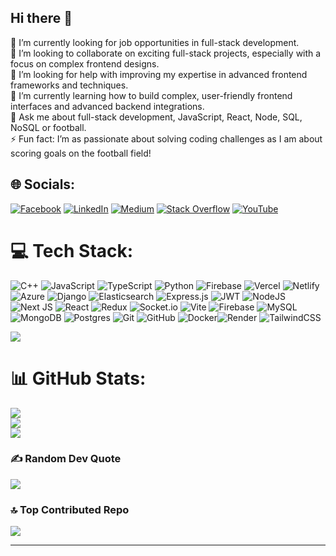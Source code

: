 ## Hi there 👋
🔭 I’m currently looking for job opportunities in full-stack development.<br>👯 I’m looking to collaborate on exciting full-stack projects, especially with a focus on complex frontend designs.<br>🤝 I’m looking for help with improving my expertise in advanced frontend frameworks and techniques.<br>🌱 I’m currently learning how to build complex, user-friendly frontend interfaces and advanced backend integrations.<br>💬 Ask me about full-stack development, JavaScript, React, Node, SQL, NoSQL or football.<br>⚡ Fun fact: I’m as passionate about solving coding challenges as I am about scoring goals on the football field!

## 🌐 Socials:
[![Facebook](https://img.shields.io/badge/Facebook-%231877F2.svg?logo=Facebook&logoColor=white)](https://facebook.com/ahsantamim.7) [![LinkedIn](https://img.shields.io/badge/LinkedIn-%230077B5.svg?logo=linkedin&logoColor=white)](https://linkedin.com/in/https://www.linkedin.com/in/ahsanul-karim-2258601b1/) [![Medium](https://img.shields.io/badge/Medium-12100E?logo=medium&logoColor=white)](https://medium.com/@https://medium.com/@ahsanulkarim.dev) [![Stack Overflow](https://img.shields.io/badge/-Stackoverflow-FE7A16?logo=stack-overflow&logoColor=white)](https://stackoverflow.com/users/28524197) [![YouTube](https://img.shields.io/badge/YouTube-%23FF0000.svg?logo=YouTube&logoColor=white)](https://youtube.com/@https://www.youtube.com/@ahsantamim2043) 

# 💻 Tech Stack:
![C++](https://img.shields.io/badge/c++-%2300599C.svg?style=for-the-badge&logo=c%2B%2B&logoColor=white) ![JavaScript](https://img.shields.io/badge/javascript-%23323330.svg?style=for-the-badge&logo=javascript&logoColor=%23F7DF1E) ![TypeScript](https://img.shields.io/badge/typescript-%23007ACC.svg?style=for-the-badge&logo=typescript&logoColor=white) ![Python](https://img.shields.io/badge/python-3670A0?style=for-the-badge&logo=python&logoColor=ffdd54) ![Firebase](https://img.shields.io/badge/firebase-%23039BE5.svg?style=for-the-badge&logo=firebase) ![Vercel](https://img.shields.io/badge/vercel-%23000000.svg?style=for-the-badge&logo=vercel&logoColor=white) ![Netlify](https://img.shields.io/badge/netlify-%23000000.svg?style=for-the-badge&logo=netlify&logoColor=#00C7B7) ![Azure](https://img.shields.io/badge/azure-%230072C6.svg?style=for-the-badge&logo=microsoftazure&logoColor=white) ![Django](https://img.shields.io/badge/django-%23092E20.svg?style=for-the-badge&logo=django&logoColor=white) ![Elasticsearch](https://img.shields.io/badge/elasticsearch-%230377CC.svg?style=for-the-badge&logo=elasticsearch&logoColor=white) ![Express.js](https://img.shields.io/badge/express.js-%23404d59.svg?style=for-the-badge&logo=express&logoColor=%2361DAFB) ![JWT](https://img.shields.io/badge/JWT-black?style=for-the-badge&logo=JSON%20web%20tokens) ![NodeJS](https://img.shields.io/badge/node.js-6DA55F?style=for-the-badge&logo=node.js&logoColor=white) ![Next JS](https://img.shields.io/badge/Next-black?style=for-the-badge&logo=next.js&logoColor=white) ![React](https://img.shields.io/badge/react-%2320232a.svg?style=for-the-badge&logo=react&logoColor=%2361DAFB) ![Redux](https://img.shields.io/badge/redux-%23593d88.svg?style=for-the-badge&logo=redux&logoColor=white) ![Socket.io](https://img.shields.io/badge/Socket.io-black?style=for-the-badge&logo=socket.io&badgeColor=010101) ![Vite](https://img.shields.io/badge/vite-%23646CFF.svg?style=for-the-badge&logo=vite&logoColor=white) ![Firebase](https://img.shields.io/badge/firebase-a08021?style=for-the-badge&logo=firebase&logoColor=ffcd34) ![MySQL](https://img.shields.io/badge/mysql-4479A1.svg?style=for-the-badge&logo=mysql&logoColor=white) ![MongoDB](https://img.shields.io/badge/MongoDB-%234ea94b.svg?style=for-the-badge&logo=mongodb&logoColor=white) ![Postgres](https://img.shields.io/badge/postgres-%23316192.svg?style=for-the-badge&logo=postgresql&logoColor=white) ![Git](https://img.shields.io/badge/git-%23F05033.svg?style=for-the-badge&logo=git&logoColor=white) ![GitHub](https://img.shields.io/badge/github-%23121011.svg?style=for-the-badge&logo=github&logoColor=white) ![Docker](https://img.shields.io/badge/docker-%230db7ed.svg?style=for-the-badge&logo=docker&logoColor=white)![Render](https://img.shields.io/badge/Render-%46E3B7.svg?style=for-the-badge&logo=render&logoColor=white) ![TailwindCSS](https://img.shields.io/badge/tailwindcss-%2338B2AC.svg?style=for-the-badge&logo=tailwind-css&logoColor=white)

[![](https://visitcount.itsvg.in/api?id=ahsantamim&icon=1&color=0)](https://visitcount.itsvg.in)
# 📊 GitHub Stats:
![](https://github-readme-stats.vercel.app/api?username=ahsantamim&theme=tokyonight&hide_border=true&include_all_commits=true&count_private=false)<br/>
![](https://github-readme-streak-stats.herokuapp.com/?user=ahsantamim&theme=tokyonight&hide_border=true)<br/>
![](https://github-readme-stats.vercel.app/api/top-langs/?username=ahsantamim&theme=tokyonight&hide_border=true&include_all_commits=true&count_private=false&layout=compact)

### ✍️ Random Dev Quote
![](https://quotes-github-readme.vercel.app/api?type=horizontal&theme=radical)

### 🔝 Top Contributed Repo
![](https://github-contributor-stats.vercel.app/api?username=ahsantamim&limit=5&theme=dark&combine_all_yearly_contributions=true)

---


<!-- Proudly created with GPRM ( https://gprm.itsvg.in ) -->
